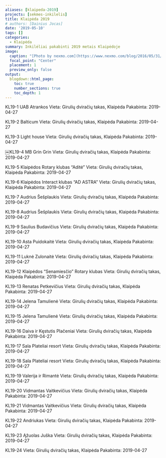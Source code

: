 ```yaml
---
aliases: [klaipeda-2019]
projects: [sekmes-inkilelis]
title: Klaipėda 2019
# authors: [Dainius Jocas]
date: '2019-05-10'
tags: []
categories:
  - Klaipėda
summary: Inkilėliai pakabinti 2019 metais Klaipėdoje
image:
  caption: "[Photo by nexmo.com](https://www.nexmo.com/blog/2016/05/31/building-sms-google-sheets-application-aws-lambda-dr)"
  focal_point: "Center"
  placement: 1
  preview_only: false
output:
  blogdown::html_page:
    toc: true
    number_sections: true
    toc_depth: 1
---
```


KL19-1 UAB Atrankos
Vieta: Girulių dviračių takas, Klaipėda
Pakabinta: 2019-04-27

KL19-2 Balticum
Vieta: Girulių dviračių takas, Klaipėda
Pakabinta: 2019-04-27

KL19-3 Light house
Vieta: Girulių dviračių takas, Klaipėda
Pakabinta: 2019-04-27

￼KL19-4 MB Grin Grin
Vieta: Girulių dviračių takas, Klaipėda
Pakabinta: 2019-04-27

KL19-5 Klaipėdos Rotary klubas “Aditė”
Vieta: Girulių dviračių takas, Klaipėda
Pakabinta: 2019-04-27

KL19-6 Klaipėdos Interact klubas “AD ASTRA”
Vieta: Girulių dviračių takas, Klaipėda
Pakabinta: 2019-04-27

KL19-7 Audrius Šešplaukis
Vieta: Girulių dviračių takas, Klaipėda
Pakabinta: 2019-04-27

KL19-8 Audrius Šešplaukis
Vieta: Girulių dviračių takas, Klaipėda
Pakabinta: 2019-04-27

KL19-9 Saulius Budavičius
Vieta: Girulių dviračių takas, Klaipėda
Pakabinta: 2019-04-27

KL19-10 Asta Puidokaitė
Vieta: Girulių dviračių takas, Klaipėda
Pakabinta: 2019-04-27

KL19-11 Luknė Zulonaitė
Vieta: Girulių dviračių takas, Klaipėda
Pakabinta: 2019-04-27

KL19-12 Klaipėdos “Senamiesčio” Rotary klubas
Vieta: Girulių dviračių takas, Klaipėda
Pakabinta: 2019-04-27

KL19-13 Renatas Petkevičius
Vieta: Girulių dviračių takas, Klaipėda
Pakabinta: 2019-04-27

KL19-14 Jelena Tamulienė
Vieta: Girulių dviračių takas, Klaipėda
Pakabinta: 2019-04-27

KL19-15 Jelena Tamulienė
Vieta: Girulių dviračių takas, Klaipėda
Pakabinta: 2019-04-27

KL19-16 Daiva ir Kęstutis Plačeniai
Vieta: Girulių dviračių takas, Klaipėda
Pakabinta: 2019-04-27

KL19-17 Sala Plateliai resort
Vieta: Girulių dviračių takas, Klaipėda
Pakabinta: 2019-04-27

KL19-18 Sala Plateliai resort
Vieta: Girulių dviračių takas, Klaipėda
Pakabinta: 2019-04-27

KL19-19 Valerija ir Rimantė
Vieta: Girulių dviračių takas, Klaipėda
Pakabinta: 2019-04-27

KL19-20 Vidmantas Vaitkevičius
Vieta: Girulių dviračių takas, Klaipėda
Pakabinta: 2019-04-27

KL19-21 Vidmantas Vaitkevičius
Vieta: Girulių dviračių takas, Klaipėda
Pakabinta: 2019-04-27

KL19-22 Andriukas
Vieta: Girulių dviračių takas, Klaipėda
Pakabinta: 2019-04-27

KL19-23 Ąžuolas Juška
Vieta: Girulių dviračių takas, Klaipėda
Pakabinta: 2019-04-27

KL19-24
Vieta: Girulių dviračių takas, Klaipėda
Pakabinta: 2019-04-27
